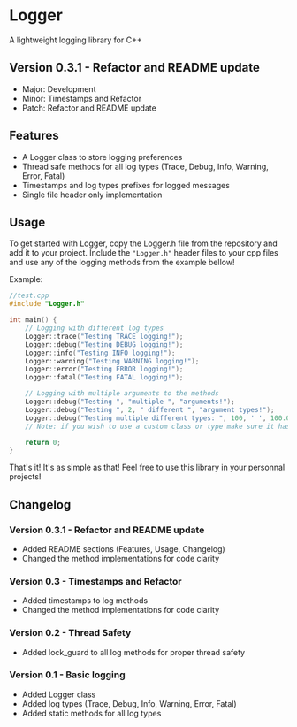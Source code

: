# Logger
A lightweight logging library for C++

## Version 0.3.1 - Refactor and README update
- Major: Development
- Minor: Timestamps and Refactor
- Patch: Refactor and README update

## Features
- A Logger class to store logging preferences
- Thread safe methods for all log types (Trace, Debug, Info, Warning, Error, Fatal)
- Timestamps and log types prefixes for logged messages
- Single file header only implementation

## Usage
To get started with Logger, copy the Logger.h file from the repository and add it to your project.
Include the `"Logger.h"` header files to your cpp files and use any of the logging methods from the example bellow!

Example:
```C++
//test.cpp
#include "Logger.h"

int main() {
    // Logging with different log types
    Logger::trace("Testing TRACE logging!");
    Logger::debug("Testing DEBUG logging!");
    Logger::info("Testing INFO logging!");
    Logger::warning("Testing WARNING logging!");
    Logger::error("Testing ERROR logging!");
    Logger::fatal("Testing FATAL logging!");

    // Logging with multiple arguments to the methods
    Logger::debug("Testing ", "multiple ", "arguments!");
    Logger::debug("Testing ", 2, " different ", "argument types!");
    Logger::debug("Testing multiple different types: ", 100, ' ', 100.00, " ", 0x64, "!");
    // Note: if you wish to use a custom class or type make sure it has the << operator defined!

    return 0;
}
```

That's it! It's as simple as that! Feel free to use this library in your personnal projects!

## Changelog

### Version 0.3.1 - Refactor and README update
- Added README sections (Features, Usage, Changelog)
- Changed the method implementations for code clarity

### Version 0.3 - Timestamps and Refactor
- Added timestamps to log methods
- Changed the method implementations for code clarity

### Version 0.2 - Thread Safety
- Added lock_guard to all log methods for proper thread safety

### Version 0.1 - Basic logging
- Added Logger class
- Added log types (Trace, Debug, Info, Warning, Error, Fatal)
- Added static methods for all log types
